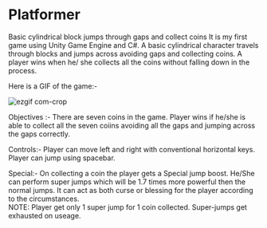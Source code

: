 # Platformer
Basic cylindrical block jumps through gaps and collect coins It is my first game using Unity Game Engine and C#. A basic cylindrical character travels through blocks and jumps across avoiding gaps and collecting coins. A player wins when he/ she collects all the coins without falling down in the process.

Here is a GIF of the game:-


![ezgif com-crop](https://github.com/srimanchaudhuri/Platformer/assets/106372229/3cc9269c-2676-4f65-821e-8bb7f2252915)


Objectives :- There are seven coins in the game. Player wins if he/she is able to collect all the seven coiins avoiding all the gaps and jumping across the gaps correctly.

Controls:- Player can move left and right with conventional horizontal keys.
           Player can jump using spacebar.
           
Special:- On collecting a coin the player gets a Special jump boost. He/She can perform super jumps which will be 1.7 times more powerful then the normal jumps. It can act as both curse or blessing for the player according to the circumstances.\
NOTE: Player get only 1 super jump for 1 coin collected. Super-jumps get exhausted on useage. 
